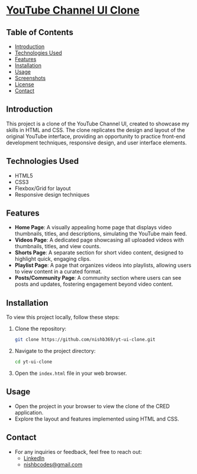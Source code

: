 # [YouTube Channel UI Clone](https://yt--clone.vercel.app/)

## Table of Contents
- [Introduction](#introduction)
- [Technologies Used](#technologies-used)
- [Features](#features)
- [Installation](#installation)
- [Usage](#usage)
- [Screenshots](#screenshots)
- [License](#license)
- [Contact](#contact)

## Introduction
This project is a clone of the YouTube Channel UI, created to showcase my skills in HTML and CSS. The clone replicates the design and layout of the original YouTube interface, providing an opportunity to practice front-end development techniques, responsive design, and user interface elements.

## Technologies Used
- HTML5
- CSS3
- Flexbox/Grid for layout
- Responsive design techniques

## Features
- **Home Page**: A visually appealing home page that displays video thumbnails, titles, and descriptions, simulating the YouTube main feed.
- **Videos Page**: A dedicated page showcasing all uploaded videos with thumbnails, titles, and view counts.
- **Shorts Page**: A separate section for short video content, designed to highlight quick, engaging clips.
- **Playlist Page**: A page that organizes videos into playlists, allowing users to view content in a curated format.
- **Posts/Community Page**: A community section where users can see posts and updates, fostering engagement beyond video content.

## Installation
To view this project locally, follow these steps:

1. Clone the repository:
   ```bash
   git clone https://github.com/nishb369/yt-ui-clone.git
   ```
2. Navigate to the project directory:
    ```bash
    cd yt-ui-clone
    ```
3. Open the ```index.html``` file in your web browser.

## Usage
* Open the project in your browser to view the clone of the CRED application.
* Explore the layout and features implemented using HTML and CSS.

## Contact
* For any inquiries or feedback, feel free to reach out:
    * [LinkedIn](https://www.linkedin.com/in/nishchay-bhatia/)
    * nishbcodes@gmail.com 


